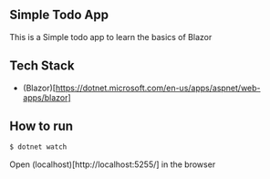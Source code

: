 ## Simple Todo App
This is a Simple todo app to learn the basics of Blazor

## Tech Stack
- (Blazor)[https://dotnet.microsoft.com/en-us/apps/aspnet/web-apps/blazor]

## How to run
```bash
$ dotnet watch
```
Open (localhost)[http://localhost:5255/] in the browser